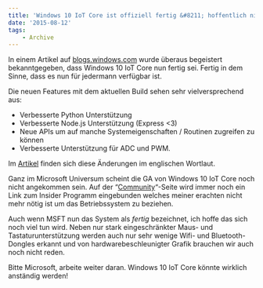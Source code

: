 ```yaml
---
title: 'Windows 10 IoT Core ist offiziell fertig &#8211; hoffentlich nicht!'
date: '2015-08-12'
tags:
    - Archive
---
```


In einem Artikel auf [blogs.windows.com](https://blogs.windows.com/buildingapps/2015/08/10/hello-windows-10-iot-core/) wurde überaus begeistert bekanntgegeben, dass Windows 10 IoT Core nun fertig sei. Fertig in dem Sinne, dass es nun für jedermann verfügbar ist.

Die neuen Features mit dem aktuellen Build sehen sehr vielversprechend aus:

- Verbesserte Python Unterstützung
- Verbesserte Node.js Unterstützung (Express &lt;3)
- Neue APIs um auf manche Systemeigenschaften / Routinen zugreifen zu können
- Verbesserte Unterstützung für ADC und PWM.

Im [Artikel](https://blogs.windows.com/buildingapps/2015/08/10/hello-windows-10-iot-core/) finden sich diese Änderungen im englischen Wortlaut.

Ganz im Microsoft Universum scheint die GA von Windows 10 IoT Core noch nicht angekommen sein. Auf der “[Community](http://ms-iot.github.io/content/en-US/Community.htm)“-Seite wird immer noch ein Link zum Insider Programm eingebunden welches meiner erachten nicht mehr nötig ist um das Betriebssystem zu beziehen.

Auch wenn MSFT nun das System als *fertig* bezeichnet, ich hoffe das sich noch viel tun wird. Neben nur stark eingeschränkter Maus- und Tastaturunterstützung werden auch nur sehr wenige Wifi- und Bluetooth-Dongles erkannt und von hardwarebeschleunigter Grafik brauchen wir auch noch nicht reden.

Bitte Microsoft, arbeite weiter daran. Windows 10 IoT Core könnte wirklich anständig werden!